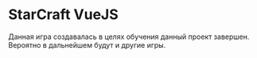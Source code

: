 # StarCraft VueJS  

Данная игра создавалась в целях обучения данный проект завершен. Вероятно в дальнейшем будут и другие игры.
